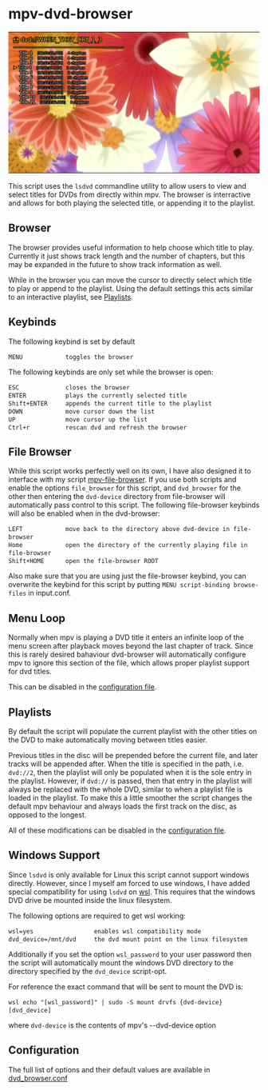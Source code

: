 # mpv-dvd-browser

![browser image](screenshots/browser.png)

This script uses the `lsdvd` commandline utility to allow users to view and select titles for DVDs from directly within mpv.
The browser is interractive and allows for both playing the selected title, or appending it to the playlist.

## Browser
The browser provides useful information to help choose which title to play.
Currently it just shows track length and the number of chapters, but this may be expanded in the future to show track information as well.

While in the browser you can move the cursor to directly select which title to play or append to the playlist. Using the default settings this acts similar to an interactive playlist, see [Playlists](#playlists).

## Keybinds
The following keybind is set by default

    MENU            toggles the browser

The following keybinds are only set while the browser is open:

    ESC             closes the browser
    ENTER           plays the currently selected title
    Shift+ENTER     appends the current title to the playlist
    DOWN            move cursor down the list
    UP              move cursor up the list
    Ctrl+r          rescan dvd and refresh the browser

## File Browser
While this script works perfectly well on its own, I have also designed it to interface with my script [mpv-file-browser](https://github.com/CogentRedTester/mpv-file-browser).
If you use both scripts and enable the options `file_browser` for this script, and `dvd_browser` for the other then entering the `dvd-device` directory from file-browser will automatically pass control to this script. The following file-browser keybinds will also be enabled when in the dvd-browser:

    LEFT            move back to the directory above dvd-device in file-browser
    Home            open the directory of the currently playing file in file-browser
    Shift+HOME      open the file-browser ROOT

Also make sure that you are using just the file-browser keybind, you can overwrite the keybind for this script by putting `MENU script-binding browse-files` in input.conf.

## Menu Loop
Normally when mpv is playing a DVD title it enters an infinite loop of the menu screen after playback moves beyond the last chapter of track.
Since this is rarely desired bahaviour dvd-browser will automatically configure mpv to ignore this section of the file, which allows proper playlist support for dvd titles.

This can be disabled in the [configuration file](dvd_browser.conf).

## Playlists
By default the script will populate the current playlist with the other titles on the DVD to make automatically moving between titles easier.

Previous titles in the disc will be prepended before the current file, and later tracks will be appended after.
When the title is specified in the path, i.e. `dvd://2`, then the playlist will only be populated when it is the sole entry in the playlist.
However, if `dvd://` is passed, then that entry in the playlist will always be replaced with the whole DVD, similar to when a playlist file is loaded in the playlist.
To make this a little smoother the script changes the default mpv behaviour and always loads the first track on the disc, as opposed to the longest.

All of these modifications can be disabled in the [configuration file](dvd_browser.conf).

## Windows Support
Since `lsdvd` is only available for Linux this script cannot support windows directly. However, since I myself am forced to use windows, I have added special compatibility for using `lsdvd` on [wsl](https://docs.microsoft.com/en-us/windows/wsl/about). This requires that the windows DVD drive be mounted inside the linux filesystem.

The following options are required to get wsl working:

    wsl=yes                 enables wsl compatibility mode
    dvd_device=/mnt/dvd     the dvd mount point on the linux filesystem

Additionally if you set the option `wsl_password` to your user password then the script will automatically mount the windows DVD directory
to the directory specified by the `dvd_device` script-opt.

For reference the exact command that will be sent to mount the DVD is:
    
    wsl echo "[wsl_password]" | sudo -S mount drvfs {dvd-device} [dvd_device]

where `dvd-device` is the contents of mpv's --dvd-device option

## Configuration
The full list of options and their default values are available in [dvd_browser.conf](dvd_browser.conf)
